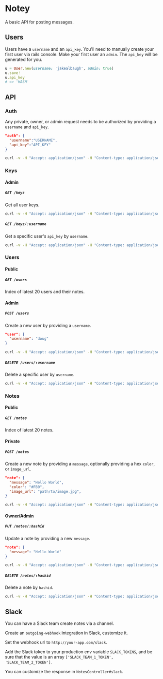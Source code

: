 # Notey

A basic API for posting messages.

## Users

Users have a `username` and an `api_key`. You'll need to manually create your first user via rails console. Make your first user an `admin`. The `api_key` will be generated for you.

```ruby
u = User.new(username: 'jakealbaugh', admin: true)
u.save!
u.api_key 
# => 'HASH'
```

## API
### Auth
Any private, owner, or admin request needs to be authorized by providing a `username` and `api_key`.

```json
"auth": {
  "username":"USERNAME",
  "api_key":"API_KEY"
}
```

```bash
curl -v -H "Accept: application/json" -H "Content-type: application/json" -X WHATEVER -d '{"data": {},"auth":{"username":"USERNAME","api_key":"API_KEY"}}' http://localhost:3000/whatever
```

### Keys
#### Admin
##### `GET /keys`
Get all user keys.

```bash
curl -v -H "Accept: application/json" -H "Content-type: application/json" -X GET -d '{"auth":{"username":"USERNAME","api_key":"API_KEY"}}' http://localhost:3000/keys
```

##### `GET /keys/:username`
Get a specific user's `api_key` by `username`.

```bash
curl -v -H "Accept: application/json" -H "Content-type: application/json" -X GET -d '{"auth":{"username":"USERNAME","api_key":"API_KEY"}}' http://localhost:3000/keys/jake
```

### Users
#### Public
##### `GET /users`
Index of latest 20 users and their notes.

#### Admin
##### `POST /users`
Create a new user by providing a `username`.

```json
"user": {
  "username": "doug"
}
```

```bash
curl -v -H "Accept: application/json" -H "Content-type: application/json" -X POST -d ' {"user":{"username":"doug"},"auth":{"username":"USERNAME","api_key":"API_KEY"}}' http://localhost:3000/users
```

##### `DELETE /users/:username`
Delete a specific user by `username`.

```bash
curl -v -H "Accept: application/json" -H "Content-type: application/json" -X DELETE -d '{"auth":{"username":"USERNAME","api_key":"API_KEY"}}' http://localhost:3000/users/jake
```

### Notes
#### Public
##### `GET /notes`
Index of latest 20 notes.

#### Private
##### `POST /notes`
Create a new note by providing a `message`, optionally providing a hex `color`, or `image_url`.

```json
"note": {
  "message": "Hello World",
  "color": "#FB0",
  "image_url": "path/to/image.jpg",
}
```

```bash
curl -v -H "Accept: application/json" -H "Content-type: application/json" -X POST -d ' {"note":{"message":"Hello World"},"auth":{"username":"USERNAME","api_key":"API_KEY"}}' http://localhost:3000/notes
```

#### Owner/Admin
##### `PUT /notes/:hashid`
Update a note by providing a new `message`.

```json
"note": {
  "message": "Hello World"
}
```

```bash
curl -v -H "Accept: application/json" -H "Content-type: application/json" -X PUT -d ' {"note":{"message":"Hello World"},"auth":{"username":"USERNAME","api_key":"API_KEY"}}' http://localhost:3000/notes/abc123
```

##### `DELETE /notes/:hashid`
Delete a note by `hashid`.

```bash
curl -v -H "Accept: application/json" -H "Content-type: application/json" -X DELETE -d '{"auth":{"username":"USERNAME","api_key":"API_KEY"}}' http://localhost:3000/notes/1jd12
```



## Slack
You can have a Slack team create notes via a channel.

Create an `outgoing-webhook` integration in Slack, customize it.

Set the webhook url to `http://your-app.com/slack`.

Add the Slack token to your production env variable `SLACK_TOKENS`, and be sure that the value is an array `['SLACK_TEAM_1_TOKEN', 'SLACK_TEAM_2_TOKEN']`.

You can customize the response in `NotesController#slack`.